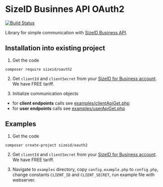 # SizeID Businnes API OAuth2


[![Build Status](https://api.travis-ci.org/sizeid/oauth2.svg?branch=master)](https://travis-ci.org/sizeid/oauth2)

Library for simple communication with [SizeID Business API](https://sizeid.com/business).

## Installation into existing project

1. Get the code
```
composer require sizeid/oauth2
```
2. Get `clientId` and `clientSecret` from your [SizeID for Business account](https://business.sizeid.com). We have FREE tariff.

3. Initialize communication objects

- for **client endpoints** calls see [examples/clientApiGet.php]()
- for **user endpoints** calls see [examples/userApiGet.php]()


## Examples

1. Get the code
```
composer create-project sizeid/oauth2
```
2. Get `clientId` and `clientSecret` from your [SizeID for Business account](https://business.sizeid.com). We have FREE tariff.

3. Navigate to `examples` directory, copy `config.example.php` to `config.php`, change constants `CLIENT_ID` and `CLIENT_SECRET`, run example file with webserver.




